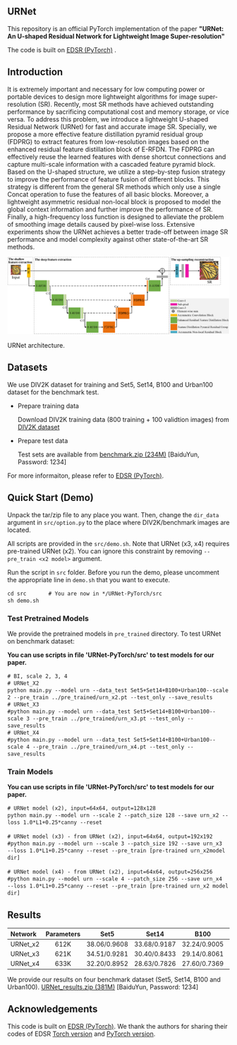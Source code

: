## URNet

This repository is an official PyTorch implementation of the paper **"URNet: An U-shaped Residual Network for Lightweight Image Super-resolution"**

The code is built on [EDSR (PyTorch)](https://github.com/sanghyun-son/EDSR-PyTorch) .



## Introduction

It is extremely important and necessary for low computing power or portable devices to design more lightweight algorithms for image super-resolution (SR). Recently, most SR methods have achieved outstanding performance by sacrificing computational cost and memory storage, or vice versa. To address this problem, we introduce a lightweight U-shaped Residual Network (URNet) for fast and accurate image SR. Specially, we propose a more effective feature distillation pyramid residual group (FDPRG) to extract features from low-resolution images based on the enhanced residual feature distillation block of E-RFDN. The FDPRG can effectively reuse the learned features with dense shortcut connections and capture multi-scale information with a cascaded feature pyramid block. Based on the U-shaped structure, we utilize a step-by-step fusion strategy to improve the performance of feature fusion of different blocks. This strategy is different from the general SR methods which only use a single Concat operation to fuse the features of all basic blocks. Moreover, a lightweight asymmetric residual non-local block is proposed to model the global context information and further improve the performance of SR. Finally, a high-frequency loss function is designed to alleviate the problem of smoothing image details caused by pixel-wise loss. Extensive experiments show the URNet achieves a better trade-off between image SR performance and model complexity against other state-of-the-art SR methods.

![URNet](figs/URNet.png)

URNet architecture.



## Datasets

We use DIV2K dataset for training and Set5, Set14, B100 and Urban100 dataset for the benchmark test.

* Prepare training data

  Download DIV2K training data (800 training + 100 validtion images) from [DIV2K dataset](https://data.vision.ee.ethz.ch/cvl/DIV2K/) 

* Prepare test data

  Test sets  are available from  [benchmark.zip (234M)](https://pan.baidu.com/s/1uI1VNcHBki1ClbkRceX7Zw) [BaiduYun, Password: 1234]

For more informaiton, please refer to [EDSR (PyTorch)](https://github.com/sanghyun-son/EDSR-PyTorch). 



## Quick Start (Demo)

Unpack the tar/zip file to any place you want. Then, change the `dir_data` argument in `src/option.py` to the place where DIV2K/benchmark images are located.

All scripts are provided in the `src/demo.sh`. Note that URNet (x3, x4) requires pre-trained URNet  (x2). You can ignore this constraint by removing `--pre_train <x2 model>` argument.

Run the script in `src` folder. Before you run the demo, please uncomment the appropriate line in `demo.sh` that you want to execute.

```
cd src       # You are now in */URNet-PyTorch/src
sh demo.sh
```



### Test Pretrained Models

We provide the pretrained models in `pre_trained` directory. To test URNet on benchmark dataset:

**You can use scripts in file 'URNet-PyTorch/src' to test models for our paper.**

```shell
# BI, scale 2, 3, 4
# URNet_X2
python main.py --model urn --data_test Set5+Set14+B100+Urban100--scale 2 --pre_train ../pre_trained/urn_x2.pt --test_only --save_results
# URNet_X3
#python main.py --model urn --data_test Set5+Set14+B100+Urban100--scale 3 --pre_train ../pre_trained/urn_x3.pt --test_only --save_results
# URNet_X4
#python main.py --model urn --data_test Set5+Set14+B100+Urban100--scale 4 --pre_train ../pre_trained/urn_x4.pt --test_only --save_results
```



### Train Models

**You can use scripts in file 'URNet-PyTorch/src' to test models for our paper.**

```shell
# URNet model (x2), input=64x64, output=128x128
python main.py --model urn --scale 2 --patch_size 128 --save urn_x2 --loss 1.0*L1+0.25*canny --reset

# URNet model (x3) - from URNet (x2), input=64x64, output=192x192
#python main.py --model urn --scale 3 --patch_size 192 --save urn_x3  --loss 1.0*L1+0.25*canny --reset --pre_train [pre-trained urn_x2model dir]

# URNet model (x4) - from URNet (x2), input=64x64, output=256x256
#python main.py --model urn --scale 4 --patch_size 256 --save urn_x4  --loss 1.0*L1+0.25*canny --reset --pre_train [pre-trained urn_x2 model dir]
```



## Results

| Network  | Parameters |     Set5     |    Set14     |     B100     |   Urban100   |
| :------- | :--------: | :----------: | :----------: | :----------: | :----------: |
| URNet_x2 |    612K    | 38.06/0.9608 | 33.68/0.9187 | 32.24/0.9005 | 32.42/0.9310 |
| URNet_x3 |    621K    | 34.51/0.9281 | 30.40/0.8433 | 29.14/0.8061 | 28.40/0.8574 |
| URNet_x4 |    633K    | 32.20/0.8952 | 28.63/0.7826 | 27.60/0.7369 | 26.23/0.7905 |

We provide our results on four benchmark dataset (Set5, Set14, B100 and Urban100). [URNet_results.zip (381M)](https://pan.baidu.com/s/1-_R0La6UIESqcBnJKnSi3A) [BaiduYun, Password: 1234]



## Acknowledgements

This code is built on [EDSR (PyTorch)](https://github.com/sanghyun-son/EDSR-PyTorch). We thank the authors for sharing their codes of EDSR [Torch version](https://github.com/LimBee/NTIRE2017) and [PyTorch version](https://github.com/sanghyun-son/EDSR-PyTorch).

